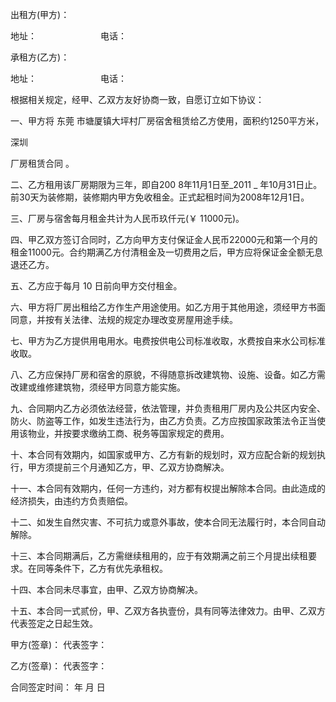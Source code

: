 
 


出租方(甲方)：


地址：　　　　　　　 电话：


承租方(乙方)：


地址：　　　　　　 　电话：


根据相关规定，经甲、乙双方友好协商一致，自愿订立如下协议：


一、甲方将
东莞
市塘厦镇大坪村厂房宿舍租赁给乙方使用，面积约1250平方米，



深圳
 
厂房租赁合同
。


二、乙方租用该厂房期限为三年，即自200 8年11月1日至_2011 _ 年10月31日止。前30天为装修期，装修期内甲方免收租金。正式起租时间为2008年12月1日。


三、厂房与宿舍每月租金共计为人民币玖仟元(￥ 11000元)。


四、甲乙双方签订合同时，乙方向甲方支付保证金人民币22000元和第一个月的租金11000元。合约期满乙方付清租金及一切费用之后，甲方应将保证金全额无息退还乙方。


五、乙方应于每月 10 日前向甲方交付租金。


六、甲方将厂房出租给乙方作生产用途使用。如乙方用于其他用途，须经甲方书面同意，并按有关法律、法规的规定办理改变房屋用途手续。


七、甲方为乙方提供用电用水。电费按供电公司标准收取，水费按自来水公司标准收取。


八、乙方应保持厂房和宿舍的原貌，不得随意拆改建筑物、设施、设备。如乙方需改建或维修建筑物，须经甲方同意方能实施。


九、合同期内乙方必须依法经营，依法管理，并负责租用厂房内及公共区内安全、防火、防盗等工作，如发生违法行为，由乙方负责。乙方应按国家政策法令正当使用该物业，并按要求缴纳工商、税务等国家规定的费用。


十、本合同有效期内，如国家或甲方、乙方有新的规划时，双方应配合新的规划执行，甲方须提前三个月通知乙方，甲、乙双方协商解决。


十一、本合同有效期内，任何一方违约，对方都有权提出解除本合同。由此造成的经济损失，由违约方负责赔偿。


十二、如发生自然灾害、不可抗力或意外事故，使本合同无法履行时，本合同自动解除。


十三、本合同期满后，乙方需继续租用的，应于有效期满之前三个月提出续租要求。在同等条件下，乙方有优先承租权。


十四、本合同未尽事宜，由甲、乙双方协商解决。


十五、本合同一式贰份，甲、乙双方各执壹份，具有同等法律效力。由甲、乙双方代表签定之日起生效。


甲方(签章)： 代表签字：


乙方(签章)： 代表签字：


合同签定时间： 年 月 日
 


 

 
 
 
 
 
  


  
 

  


  


  
 
 
 
 

